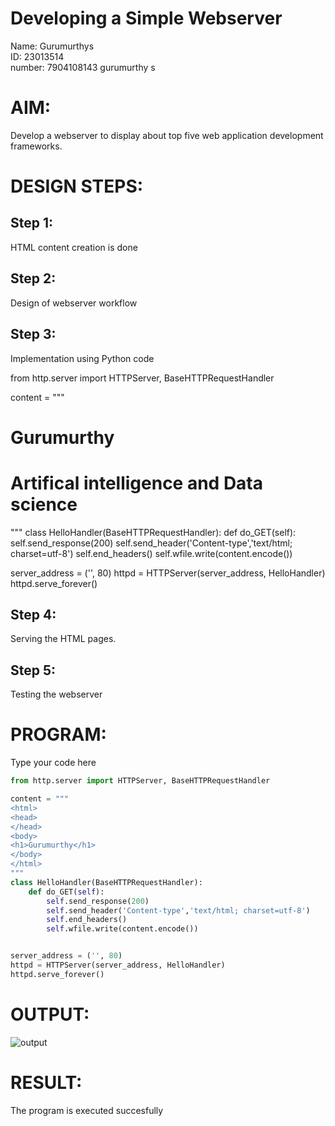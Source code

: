 # Developing a Simple Webserver
Name: Gurumurthys        
ID: 23013514         
number: 7904108143
gurumurthy s
# AIM:


Develop a webserver to display about top five web application development frameworks.

# DESIGN STEPS:

## Step 1:

HTML content creation is done

## Step 2:

Design of webserver workflow

## Step 3:

Implementation using Python code

from http.server import HTTPServer, BaseHTTPRequestHandler

content = """
<html>
<head>
</head>
<body>
<h1>Gurumurthy</h1>
<h1>Artifical intelligence and Data science</h1>
</body>
</html>
"""
class HelloHandler(BaseHTTPRequestHandler):
    def do_GET(self):
        self.send_response(200)
        self.send_header('Content-type','text/html; charset=utf-8')
        self.end_headers()
        self.wfile.write(content.encode())


server_address = ('', 80)
httpd = HTTPServer(server_address, HelloHandler)
httpd.serve_forever()

## Step 4:

Serving the HTML pages.

## Step 5:

Testing the webserver
# PROGRAM:
Type your code here
```python
from http.server import HTTPServer, BaseHTTPRequestHandler

content = """
<html>
<head>
</head>
<body>
<h1>Gurumurthy</h1>
</body>
</html>
"""
class HelloHandler(BaseHTTPRequestHandler):
    def do_GET(self):
        self.send_response(200)
        self.send_header('Content-type','text/html; charset=utf-8')
        self.end_headers()
        self.wfile.write(content.encode())


server_address = ('', 80)
httpd = HTTPServer(server_address, HelloHandler)
httpd.serve_forever()


```
# OUTPUT:
![output](https://github.com/GURUMUR/Web_server/blob/main/webserver.jpg)

# RESULT:

The program is executed succesfully


